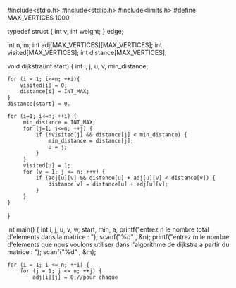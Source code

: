 #include<stdio.h>
#include<stdlib.h>
#include<limits.h>
#define MAX_VERTICES 1000

typedef struct {
     int v;
     int weight;
} edge;

int n, m;
int adj[MAX_VERTICES][MAX_VERTICES];
int visited[MAX_VERTICES];
int distance[MAX_VERTICES];

void dijkstra(int start) {
    int i, j, u, v, min_distance;

    for (i = 1; i<=n; ++i){
        visited[i] = 0;
        distance[i] = INT_MAX;
    }
    distance[start] = 0.

    for (i=1; i<=n; ++i) {
         min_distance = INT_MAX;
         for (j=1; j<=n; ++j) {
             if (!visited[j] && distance[j] < min_distance) {
                 min_distance = distance[j];
                 u = j;
             }
         }
         visited[u] = 1;
         for (v = 1; j <= n; ++v) {
             if (adj[u][v] && distance[u] + adj[u][v] < distance[v]) {
                 distance[v] = distance[u] + adj[u][v];
             }
         }
    }
}

int main() {
    int i, j, u, v, w, start, min, a;
    printf("entrez n le nombre total d'elements dans la matrice : ");
    scanf("%d" , &n);
    printf("entrez m le nombre d'elements que nous voulons utiliser dans l'algorithme de dijkstra a partir du matrice : ");
    scanf("%d" , &m);

    for (i = 1; i <= n; ++i) {
        for (j = 1; j <= n; ++j) {
            adj[i][j] = 0;//pour chaque
    
    
